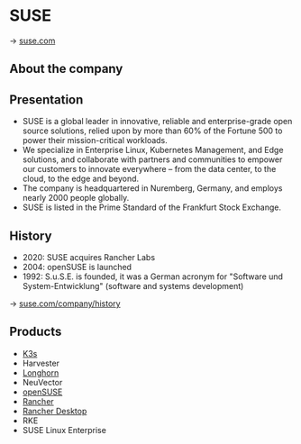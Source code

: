 # SUSE

→ [suse.com](https://www.suse.com/)

## About the company

## Presentation

* SUSE is a global leader in innovative, reliable and enterprise-grade open source solutions, relied upon by more than 60% of the Fortune 500 to power their mission-critical workloads.
* We specialize in Enterprise Linux, Kubernetes Management, and Edge solutions, and collaborate with partners and communities to empower our customers to innovate everywhere – from the data center, to the cloud, to the edge and beyond.
* The company is headquartered in Nuremberg, Germany, and employs nearly 2000 people globally.
* SUSE is listed in the Prime Standard of the Frankfurt Stock Exchange.

## History

* 2020: SUSE acquires Rancher Labs
* 2004: openSUSE is launched
* 1992: S.u.S.E. is founded, it was a German acronym for "Software und System-Entwicklung" (software and systems development)

→ [suse.com/company/history](https://www.suse.com/company/history/)

## Products

* [K3s](k3s.md)
* Harvester
* [Longhorn](longhorn.md)
* NeuVector
* [openSUSE](opensuse.md)
* [Rancher](rancher.md)
* [Rancher Desktop](rancher-desktop.md)
* RKE
* SUSE Linux Enterprise
